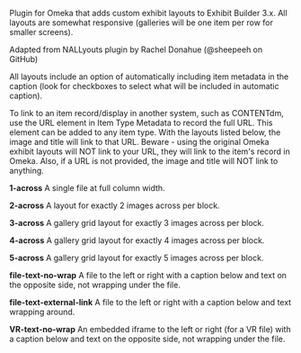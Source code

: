 Plugin for Omeka that adds custom exhibit layouts to Exhibit Builder 3.x. 
All layouts are somewhat responsive (galleries will be one item per row for smaller screens).

Adapted from NALLyouts plugin by Rachel Donahue (@sheepeeh on GitHub)

All layouts include an option of automatically including item metadata in the caption (look for checkboxes to select what will be included in automatic caption). 

To link to an item record/display in another system, such as CONTENTdm, use the URL element in Item Type Metadata to record the full URL. This element can be added to any item type. With the layouts listed below, the image and title will link to that URL. Beware - using the original Omeka exhibit layouts will NOT link to your URL, they will link to the item's record in Omeka. Also, if a URL is not provided, the image and title will NOT link to anything. 
	
**1-across**	A single file at full column width.

**2-across**	A layout for exactly 2 images across per block.

**3-across**	A gallery grid layout for exactly 3 images across per block.

**4-across**	A gallery grid layout for exactly 4 images across per block.

**5-across**	A gallery grid layout for exactly 5 images across per block.

**file-text-no-wrap**	A file to the left or right with a caption below and text on the opposite side, not wrapping under the file.

**file-text-external-link**	A file to the left or right with a caption below and text wrapping around.

**VR-text-no-wrap**	An embedded iframe to the left or right (for a VR file) with a caption below and text on the opposite side, not wrapping under the file.
